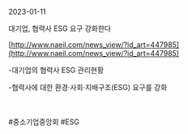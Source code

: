 2023-01-11

대기업, 협력사 ESG 요구 강화한다

[http://www.naeil.com/news_view/?id_art=447985](http://www.naeil.com/news_view/?id_art=447985)

-대기업의 협력사 ESG 관리현황

-협력사에 대한 환경·사회·지배구조(ESG) 요구를 강화

　

#중소기업중앙회 #ESG